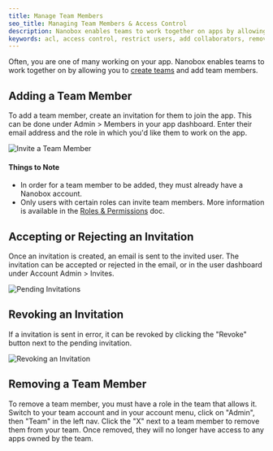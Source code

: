 ```yaml
---
title: Manage Team Members
seo_title: Managing Team Members & Access Control
description: Nanobox enables teams to work together on apps by allowing you to add team members to your team.
keywords: acl, access control, restrict users, add collaborators, remove collaborators
---
```


Often, you are one of many working on your app. Nanobox enables teams to work together on by allowing you to [create teams](/teams/create/) and add team members.

## Adding a Team Member
To add a team member, create an invitation for them to join the app. This can be done under Admin > Members in your app dashboard. Enter their email address and the role in which you'd like them to work on the app.

![Invite a Team Member](/assets/images/team-app-invite.png)

#### Things to Note
- In order for a team member to be added, they must already have a Nanobox account.
- Only users with certain roles can invite team members. More information is available in the [Roles & Permissions](../roles-permissions/) doc.

## Accepting or Rejecting an Invitation
Once an invitation is created, an email is sent to the invited user. The invitation can be accepted or rejected in the email, or in the user dashboard under Account Admin > Invites.

![Pending Invitations](team-app-invite-pending.png)

## Revoking an Invitation
If a invitation is sent in error, it can be revoked by clicking the "Revoke" button next to the pending invitation.

![Revoking an Invitation](/assets/images/team-app-invite-revoke.png)

## Removing a Team Member
To remove a team member, you must have a role in the team that allows it. Switch to your team account and in your account menu, click on "Admin", then "Team" in the left nav. Click the "X" next to a team member to remove them from your team. Once removed, they will no longer have access to any apps owned by the team.
